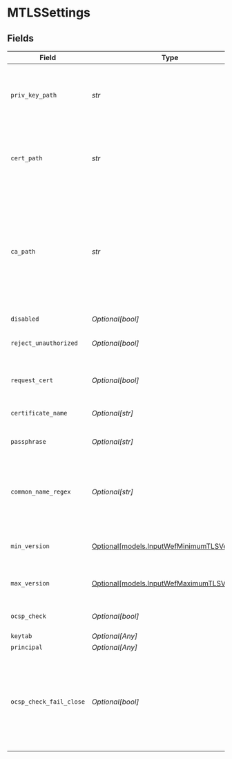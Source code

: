 # MTLSSettings


## Fields

| Field                                                                                                                                                                                    | Type                                                                                                                                                                                     | Required                                                                                                                                                                                 | Description                                                                                                                                                                              |
| ---------------------------------------------------------------------------------------------------------------------------------------------------------------------------------------- | ---------------------------------------------------------------------------------------------------------------------------------------------------------------------------------------- | ---------------------------------------------------------------------------------------------------------------------------------------------------------------------------------------- | ---------------------------------------------------------------------------------------------------------------------------------------------------------------------------------------- |
| `priv_key_path`                                                                                                                                                                          | *str*                                                                                                                                                                                    | :heavy_check_mark:                                                                                                                                                                       | Path on server containing the private key to use. PEM format. Can reference $ENV_VARS.                                                                                                   |
| `cert_path`                                                                                                                                                                              | *str*                                                                                                                                                                                    | :heavy_check_mark:                                                                                                                                                                       | Path on server containing certificates to use. PEM format. Can reference $ENV_VARS.                                                                                                      |
| `ca_path`                                                                                                                                                                                | *str*                                                                                                                                                                                    | :heavy_check_mark:                                                                                                                                                                       | Server path containing CA certificates (in PEM format) to use. Can reference $ENV_VARS. If multiple certificates are present in a .pem, each must directly certify the one preceding it. |
| `disabled`                                                                                                                                                                               | *Optional[bool]*                                                                                                                                                                         | :heavy_minus_sign:                                                                                                                                                                       | Enable TLS                                                                                                                                                                               |
| `reject_unauthorized`                                                                                                                                                                    | *Optional[bool]*                                                                                                                                                                         | :heavy_minus_sign:                                                                                                                                                                       | Required for WEF certificate authentication.                                                                                                                                             |
| `request_cert`                                                                                                                                                                           | *Optional[bool]*                                                                                                                                                                         | :heavy_minus_sign:                                                                                                                                                                       | Required for WEF certificate authentication.                                                                                                                                             |
| `certificate_name`                                                                                                                                                                       | *Optional[str]*                                                                                                                                                                          | :heavy_minus_sign:                                                                                                                                                                       | Name of the predefined certificate.                                                                                                                                                      |
| `passphrase`                                                                                                                                                                             | *Optional[str]*                                                                                                                                                                          | :heavy_minus_sign:                                                                                                                                                                       | Passphrase to use to decrypt private key.                                                                                                                                                |
| `common_name_regex`                                                                                                                                                                      | *Optional[str]*                                                                                                                                                                          | :heavy_minus_sign:                                                                                                                                                                       | Regex matching allowable common names in peer certificates' subject attribute.                                                                                                           |
| `min_version`                                                                                                                                                                            | [Optional[models.InputWefMinimumTLSVersion]](../models/inputwefminimumtlsversion.md)                                                                                                     | :heavy_minus_sign:                                                                                                                                                                       | Minimum TLS version to accept from connections.                                                                                                                                          |
| `max_version`                                                                                                                                                                            | [Optional[models.InputWefMaximumTLSVersion]](../models/inputwefmaximumtlsversion.md)                                                                                                     | :heavy_minus_sign:                                                                                                                                                                       | Maximum TLS version to accept from connections                                                                                                                                           |
| `ocsp_check`                                                                                                                                                                             | *Optional[bool]*                                                                                                                                                                         | :heavy_minus_sign:                                                                                                                                                                       | Enable OCSP check of certificate                                                                                                                                                         |
| `keytab`                                                                                                                                                                                 | *Optional[Any]*                                                                                                                                                                          | :heavy_minus_sign:                                                                                                                                                                       | N/A                                                                                                                                                                                      |
| `principal`                                                                                                                                                                              | *Optional[Any]*                                                                                                                                                                          | :heavy_minus_sign:                                                                                                                                                                       | N/A                                                                                                                                                                                      |
| `ocsp_check_fail_close`                                                                                                                                                                  | *Optional[bool]*                                                                                                                                                                         | :heavy_minus_sign:                                                                                                                                                                       | If enabled, checks will fail on any OCSP error. Otherwise, checks will fail only when a certificate is revoked, ignoring other errors.                                                   |